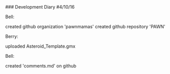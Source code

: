 <div>
### Development Diary
#4/10/16


Bell: 
<p>
created github organization 'pawnmamas'
created github repository 'PAWN'
</p>

Berry:
<p>
uploaded Asteroid_Template.gmx
</p>
<p>

Bell:
<p>
created 'comments.md' on github
</p>
</div>
